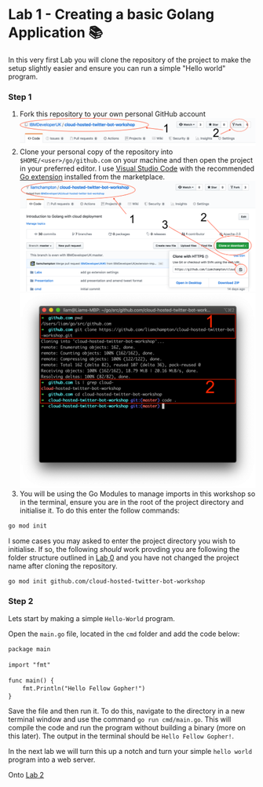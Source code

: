 # Lab 1 - Creating a basic Golang Application :books:

In this very first Lab you will clone the repository of the project to make the setup slightly easier and ensure you can run a simple "Hello world" program.

### Step 1

1. Fork this repository to your own personal GitHub account
![fork repository](./../images/ForkRepo.png)
2. Clone your personal copy of the repository into `$HOME/<user>/go/github.com` on your machine and then open the project in your preferred editor. I use [Visual Studio Code](https://code.visualstudio.com/) with the recommended [Go extension](https://code.visualstudio.com/docs/languages/go) installed from the marketplace.
![clone repository](./../images/CloneRepository.png)
![git clone](../images/GitClone.png)
3. You will be using the Go Modules to manage imports in this workshop so in the terminal, ensure you are in the root of the project directory and initialise it. To do this enter the follow commands:

```bash
go mod init
```

I some cases you may asked to enter the project directory you wish to initialise. If so, the following _should_ work provding you are following the folder structure outlined in [Lab 0](./lab-0.md) and you have not changed the project name after cloning the repository.
```bash
go mod init github.com/cloud-hosted-twitter-bot-workshop
```

### Step 2

Lets start by making a simple `Hello-World` program.

Open the `main.go` file, located in the `cmd` folder and add the code below:

```golang
package main

import "fmt"

func main() {
    fmt.Println("Hello Fellow Gopher!")
}
```

Save the file and then run it. To do this, navigate to the directory in a new terminal window and use the command `go run cmd/main.go`. This will compile the code and run the program without building a binary (more on this later). The output in the terminal should be `Hello Fellow Gopher!`.

In the next lab we will turn this up a notch and turn your simple `hello world` program into a web server.

Onto [Lab 2](./lab-2.md)
